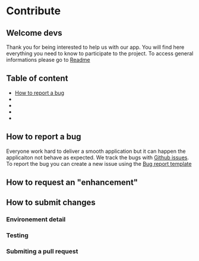 # Contribute

## Welcome devs 
Thank you for being interested to help us with our app.
You will find here everything you need to know to participate to the project.
To access general informations please go to [Readme](https://github.com/iBast/BastienMunck_P8_20211012/blob/main/README.md)

## Table of content
- [How to report a bug](#how-to-report-a-bug)
-
-
-
-


## How to report a bug
Everyone work hard to deliver a smooth application but it can happen the applicaiton not behave as expected.
We track the bugs with [Github issues](https://docs.github.com/en/issues/tracking-your-work-with-issues/about-issues). To report the bug you can create a new issue using the [Bug report template]()

## How to request an "enhancement"

## How to submit changes
### Environement detail 
### Testing
### Submiting a pull request

